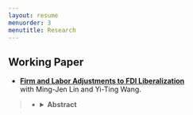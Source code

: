 ```yaml
---
layout: resume
menuorder: 3
menutitle: Research
---
```

## Working Paper

- <a href="https://sungjuwu.github.io/CNFDI_paper.pdf" target="_blank"><b>Firm and Labor Adjustments to FDI Liberalization</b></a><br>
with Ming-Jen Lin and Yi-Ting Wang.
>- <details><summary><b>Abstract</b></summary>This paper studies how liberalizing outward foreign direct investments (FDI) affects manufacturers' engagement in global production and their domestic workers' labor market outcomes. Focusing on a liberalization policy in Taiwan that permits 122 electronic products to be produced in China, we estimate its effect on Taiwanese electronic manufacturers and their domestic workers. Employing a matched differencein-differences strategy, we find that the manufacturers targeted by the policy are on average 15% more likely to invest in China relative to the non-targeted ones. Correspondingly, the domestic workers initially employed by the targeted manufacturers are on average more likely to change their jobs, stay fewer years employed, and have lower wages in subsequent years relative to those employed by the non-targeted ones. The worker-level effects exhibit substantial heterogeneity across the initial wage distribution, with the top-decile workers winning and the other workers losing. </details>
